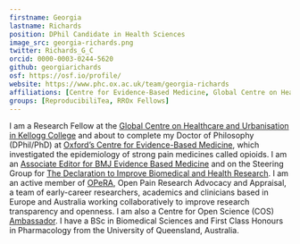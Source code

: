 ```yaml
---
firstname: Georgia
lastname: Richards
position: DPhil Candidate in Health Sciences
image_src: georgia-richards.png
twitter: Richards_G_C
orcid: 0000-0003-0244-5620
github: georgiarichards
osf: https://osf.io/profile/
website: https://www.phc.ox.ac.uk/team/georgia-richards
affiliations: [Centre for Evidence-Based Medicine, Global Centre on Healthcare and Urbanisation, Kellogg College, Medical Science Division]
groups: [ReproducibiliTea, RROx Fellows]
---
```


I am a Research Fellow at the [Global Centre on Healthcare and Urbanisation in Kellogg College](https://www.kellogg.ox.ac.uk/kellogg-centres/global-centre-for-healthcare-and-urbanisation/) and about to complete my Doctor of Philosophy (DPhil/PhD) at [Oxford’s Centre for Evidence-Based Medicine](https://www.cebm.ox.ac.uk/), which investigated the epidemiology of strong pain medicines called opioids. I am an [Associate Editor for BMJ Evidence Based Medicine](https://ebm.bmj.com/pages/editorial-board/) and on the Steering Group for [The Declaration to Improve Biomedical and Health Research](https://www.improvehealthresearch.com/). I am an active member of [OPeRA]([https://osf.io/h239s/), Open Pain Research Advocacy and Appraisal, a team of early-career researchers, academics and clinicians based in Europe and Australia working collaboratively to improve research transparency and openness. I am also a Centre for Open Science (COS) [Ambassador](https://cos.io/about/our-ambassadors/). I have a BSc in Biomedical Sciences and First Class Honours in Pharmacology from the University of Queensland, Australia.
